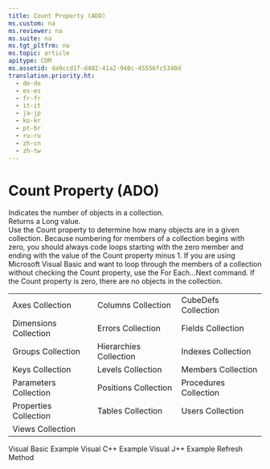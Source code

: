 ```yaml
---
title: Count Property (ADO)
ms.custom: na
ms.reviewer: na
ms.suite: na
ms.tgt_pltfrm: na
ms.topic: article
apitype: COM
ms.assetid: da9ccd1f-d402-41a2-940c-45556fc5340d
translation.priority.ht: 
  - de-de
  - es-es
  - fr-fr
  - it-it
  - ja-jp
  - ko-kr
  - pt-br
  - ru-ru
  - zh-cn
  - zh-tw
---
```

# Count Property (ADO)
<?xml version="1.0" encoding="utf-8"?>
<developerReferenceWithoutSyntaxDocument xmlns="http://ddue.schemas.microsoft.com/authoring/2003/5" xmlns:xlink="http://www.w3.org/1999/xlink" xmlns:xsi="http://www.w3.org/2001/XMLSchema-instance" xsi:schemaLocation="http://ddue.schemas.microsoft.com/authoring/2003/5 http://dduestorage.blob.core.windows.net/ddueschema/developer.xsd">
  <introduction>
    <para>Indicates the number of objects in a collection.</para>
  </introduction>
  <section>
    <title>Return Value</title>
    <content>
      <para>Returns a <languageKeyword>Long</languageKeyword> value.</para>
    </content>
  </section>
  <languageReferenceRemarks>
    <content>
      <para>Use the <legacyBold>Count</legacyBold> property to determine how many objects are in a given collection.</para>
      <para>Because numbering for members of a collection begins with zero, you should always code loops starting with the zero member and ending with the value of the <legacyBold>Count</legacyBold> property minus 1. If you are using Microsoft Visual Basic and want to loop through the members of a collection without checking the <legacyBold>Count</legacyBold> property, use the <legacyBold>For</legacyBold> <legacyBold>Each...Next</legacyBold> command.</para>
      <para>If the <legacyBold>Count</legacyBold> property is zero, there are no objects in the collection.</para>
    </content>
  </languageReferenceRemarks>
  <section>
    <title>Applies To</title>
    <content>
      <table xmlns:caps="http://schemas.microsoft.com/build/caps/2013/11">
        <tbody>
          <tr>
            <TD>
              <para>
                <link xlink:href="072fb21a-ec0f-4b02-9022-1cef3ad4bfff">Axes Collection</link>
              </para>
            </TD>
            <TD>
              <para>
                <link xlink:href="23b9fea8-4f76-4a51-95ce-1a6ce4560b34">Columns Collection</link>
              </para>
            </TD>
            <TD>
              <para>
                <link xlink:href="c79a5e36-71fd-44c4-948d-d6a7a89bb3b5">CubeDefs Collection</link>
              </para>
            </TD>
          </tr>
          <tr>
            <TD>
              <para>
                <link xlink:href="eaf6f4e7-2ea0-49a3-89ee-e219e025257c">Dimensions Collection</link>
              </para>
            </TD>
            <TD>
              <para>
                <link xlink:href="290819e1-7b39-4e1e-a93b-801257138b00">Errors Collection</link>
              </para>
            </TD>
            <TD>
              <para>
                <link xlink:href="7c371474-b88f-4730-afa5-44163a0488d5">Fields Collection</link>
              </para>
            </TD>
          </tr>
          <tr>
            <TD>
              <para>
                <link xlink:href="09aa7b0a-69d5-4564-80a7-20ad8189670f">Groups Collection</link>
              </para>
            </TD>
            <TD>
              <para>
                <link xlink:href="bef0fcb1-8060-4faa-84f0-3d52e9c4526f">Hierarchies Collection</link>
              </para>
            </TD>
            <TD>
              <para>
                <link xlink:href="184cf536-455c-42be-bf1c-a5c25bade961">Indexes Collection</link>
              </para>
            </TD>
          </tr>
          <tr>
            <TD>
              <para>
                <link xlink:href="cdb31c76-e559-475c-b33a-aac24f73e70e">Keys Collection</link>
              </para>
            </TD>
            <TD>
              <para>
                <link xlink:href="fed8684a-b428-4ee4-8f8d-928abe4ad9ad">Levels Collection</link>
              </para>
            </TD>
            <TD>
              <para>
                <link xlink:href="3a647cde-efdc-4394-b1b9-8cbb1b9d689f">Members Collection</link>
              </para>
            </TD>
          </tr>
          <tr>
            <TD>
              <para>
                <link xlink:href="497cae10-3913-422a-9753-dcbb0a639b1b">Parameters Collection</link>
              </para>
            </TD>
            <TD>
              <para>
                <link xlink:href="5b9e7545-cf30-464d-80ef-5c99c8306bab">Positions Collection</link>
              </para>
            </TD>
            <TD>
              <para>
                <link xlink:href="dc7a38e1-93b9-4034-9af2-ff419e8fb2a3">Procedures Collection</link>
              </para>
            </TD>
          </tr>
          <tr>
            <TD>
              <para>
                <link xlink:href="1d539aa8-ce0d-4418-ab03-8d0a3c1e9d82">Properties Collection</link>
              </para>
            </TD>
            <TD>
              <para>
                <link xlink:href="38d750e7-f3fb-426e-b4b4-55eea4f1a654">Tables Collection</link>
              </para>
            </TD>
            <TD>
              <para>
                <link xlink:href="0a30fa74-6f10-4410-bd70-882e7c43cd46">Users Collection</link>
              </para>
            </TD>
          </tr>
          <tr>
            <TD>
              <para>
                <link xlink:href="a55d380c-2b7b-4b57-af74-8ba0b3de0db9">Views Collection</link>
              </para>
            </TD>
            <TD>
              <para> </para>
            </TD>
            <TD>
              <para> </para>
            </TD>
          </tr>
        </tbody>
      </table>
    </content>
  </section>
  <relatedTopics>
<link xlink:href="35033910-623b-449a-a57d-baff3ed5ab8f">Visual Basic Example</link>
<link xlink:href="54dfb1dd-636c-4560-8a3f-32b1f6aa07d7">Visual C++ Example</link>
<link xlink:href="68cc1395-2433-4000-98dc-9e860170cd59">Visual J++ Example</link>
<link xlink:href="089b7ca7-684f-4259-8032-5bd1ecc54426">Refresh Method</link>
</relatedTopics>
</developerReferenceWithoutSyntaxDocument>